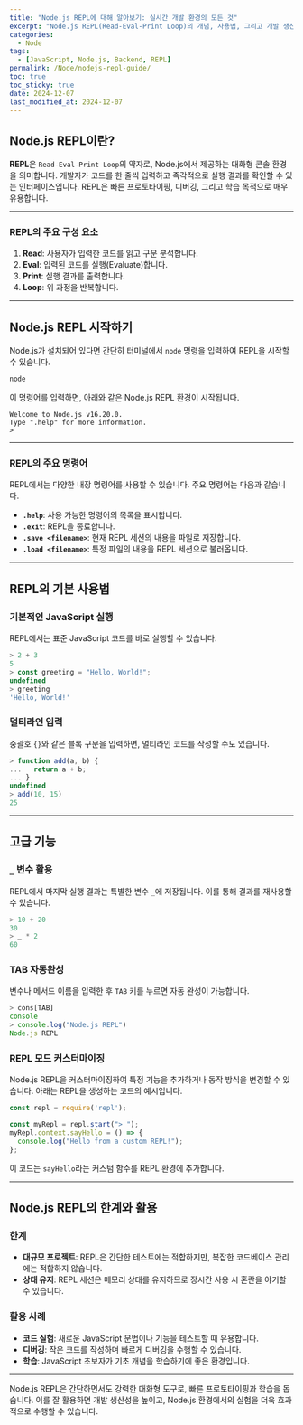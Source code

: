 ```yaml
---
title: "Node.js REPL에 대해 알아보기: 실시간 개발 환경의 모든 것"
excerpt: "Node.js REPL(Read-Eval-Print Loop)의 개념, 사용법, 그리고 개발 생산성을 높이는 방법에 대해 알아봅니다."
categories:
  - Node
tags:
  - [JavaScript, Node.js, Backend, REPL]
permalink: /Node/nodejs-repl-guide/
toc: true
toc_sticky: true
date: 2024-12-07
last_modified_at: 2024-12-07
---
```


## Node.js REPL이란?

**REPL**은 `Read-Eval-Print Loop`의 약자로, Node.js에서 제공하는 대화형 콘솔 환경을 의미합니다. 개발자가 코드를 한 줄씩 입력하고 즉각적으로 실행 결과를 확인할 수 있는 인터페이스입니다. REPL은 빠른 프로토타이핑, 디버깅, 그리고 학습 목적으로 매우 유용합니다.

---

### REPL의 주요 구성 요소

1. **Read**: 사용자가 입력한 코드를 읽고 구문 분석합니다.
2. **Eval**: 입력된 코드를 실행(Evaluate)합니다.
3. **Print**: 실행 결과를 출력합니다.
4. **Loop**: 위 과정을 반복합니다.

---

## Node.js REPL 시작하기

Node.js가 설치되어 있다면 간단히 터미널에서 `node` 명령을 입력하여 REPL을 시작할 수 있습니다.

```bash
node
```

이 명령어를 입력하면, 아래와 같은 Node.js REPL 환경이 시작됩니다.

```plaintext
Welcome to Node.js v16.20.0.
Type ".help" for more information.
>
```

---

### REPL의 주요 명령어

REPL에서는 다양한 내장 명령어를 사용할 수 있습니다. 주요 명령어는 다음과 같습니다.

- **`.help`**: 사용 가능한 명령어의 목록을 표시합니다.
- **`.exit`**: REPL을 종료합니다.
- **`.save <filename>`**: 현재 REPL 세션의 내용을 파일로 저장합니다.
- **`.load <filename>`**: 특정 파일의 내용을 REPL 세션으로 불러옵니다.

---

## REPL의 기본 사용법

### 기본적인 JavaScript 실행

REPL에서는 표준 JavaScript 코드를 바로 실행할 수 있습니다.

```js
> 2 + 3
5
> const greeting = "Hello, World!";
undefined
> greeting
'Hello, World!'
```

### 멀티라인 입력

중괄호 `{}`와 같은 블록 구문을 입력하면, 멀티라인 코드를 작성할 수도 있습니다.

```js
> function add(a, b) {
...   return a + b;
... }
undefined
> add(10, 15)
25
```

---

## 고급 기능

### `_` 변수 활용

REPL에서 마지막 실행 결과는 특별한 변수 `_`에 저장됩니다. 이를 통해 결과를 재사용할 수 있습니다.

```js
> 10 + 20
30
> _ * 2
60
```

### TAB 자동완성

변수나 메서드 이름을 입력한 후 `TAB` 키를 누르면 자동 완성이 가능합니다.

```js
> cons[TAB]
console
> console.log("Node.js REPL")
Node.js REPL
```

### REPL 모드 커스터마이징

Node.js REPL을 커스터마이징하여 특정 기능을 추가하거나 동작 방식을 변경할 수 있습니다. 아래는 REPL을 생성하는 코드의 예시입니다.

```js
const repl = require('repl');

const myRepl = repl.start("> ");
myRepl.context.sayHello = () => {
  console.log("Hello from a custom REPL!");
};
```
이 코드는 `sayHello`라는 커스텀 함수를 REPL 환경에 추가합니다.

---

## Node.js REPL의 한계와 활용

### 한계

- **대규모 프로젝트**: REPL은 간단한 테스트에는 적합하지만, 복잡한 코드베이스 관리에는 적합하지 않습니다.
- **상태 유지**: REPL 세션은 메모리 상태를 유지하므로 장시간 사용 시 혼란을 야기할 수 있습니다.

### 활용 사례

- **코드 실험**: 새로운 JavaScript 문법이나 기능을 테스트할 때 유용합니다.
- **디버깅**: 작은 코드를 작성하며 빠르게 디버깅을 수행할 수 있습니다.
- **학습**: JavaScript 초보자가 기초 개념을 학습하기에 좋은 환경입니다.

---

Node.js REPL은 간단하면서도 강력한 대화형 도구로, 빠른 프로토타이핑과 학습을 돕습니다. 이를 잘 활용하면 개발 생산성을 높이고, Node.js 환경에서의 실험을 더욱 효과적으로 수행할 수 있습니다.
